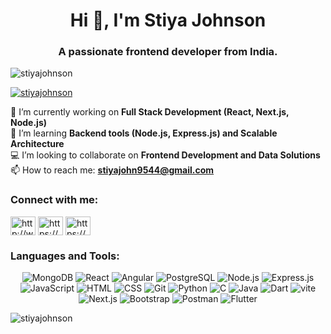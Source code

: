 <h1 align="center">Hi 👋, I'm Stiya Johnson</h1>
<h3 align="center">A passionate frontend developer from India.</h3>

<p align="left"> <img src="https://komarev.com/ghpvc/?username=stiyajohnson&label=Profile%20views&color=0e75b6&style=flat" alt="stiyajohnson" /> </p>

<p align="left"> <a href="https://github.com/ryo-ma/github-profile-trophy"><img src="https://github-profile-trophy.vercel.app/?username=stiyajohnson" alt="stiyajohnson" /></a> </p>

 

🔭 I’m currently working on **Full Stack Development (React, Next.js, Node.js)**  
🌱 I’m learning **Backend tools (Node.js, Express.js) and Scalable Architecture**  
💻 I’m looking to collaborate on **Frontend Development and Data Solutions**  
📫 How to reach me: **stiyajohn9544@gmail.com**




<h3 align="left">Connect with me:</h3>
<p align="left">
<a href="https://www.linkedin.com/in/stiya-johnson-015707325/" target="blank"><img align="center" src="https://raw.githubusercontent.com/rahuldkjain/github-profile-readme-generator/master/src/images/icons/Social/linked-in-alt.svg" alt="http://www.linkedin.com/in/stiya-johnson-015707325" height="30" width="40" /></a>
<a href="https://www.instagram.com/stiya_johns_/" target="blank"><img align="center" src="https://raw.githubusercontent.com/rahuldkjain/github-profile-readme-generator/master/src/images/icons/Social/instagram.svg" alt="https://www.instagram.com/stiya_johns_/" height="30" width="40" /></a>
<a href="https://www.hackerrank.com/profile/stiyajohn9544" target="blank"><img align="center" src="https://raw.githubusercontent.com/rahuldkjain/github-profile-readme-generator/master/src/images/icons/Social/hackerrank.svg" alt="https://www.hackerrank.com/profile/stiyajohn9544" height="30" width="40" /></a>


</p>

<h3 align="left">Languages and Tools:</h3>
<p align="center">
  <img src="https://img.shields.io/badge/-MongoDB-47A248?logo=mongodb&logoColor=white&style=for-the-badge" alt="MongoDB" />
  <img src="https://img.shields.io/badge/-React-61DAFB?logo=react&logoColor=black&style=for-the-badge" alt="React" />
  <img src="https://img.shields.io/badge/-Angular-DD0031?logo=angular&logoColor=white&style=for-the-badge" alt="Angular" />
  <img src="https://img.shields.io/badge/-PostgreSQL-336791?logo=postgresql&logoColor=white&style=for-the-badge" alt="PostgreSQL" />
  <img src="https://img.shields.io/badge/-Node.js-339933?logo=node.js&logoColor=white&style=for-the-badge" alt="Node.js" />
  <img src="https://img.shields.io/badge/-Express.js-000000?logo=express&logoColor=white&style=for-the-badge" alt="Express.js" />
  <img src="https://img.shields.io/badge/-JavaScript-F7DF1E?logo=javascript&logoColor=black&style=for-the-badge" alt="JavaScript" />
  <img src="https://img.shields.io/badge/-HTML-E34F26?logo=html5&logoColor=white&style=for-the-badge" alt="HTML" />
  <img src="https://img.shields.io/badge/-CSS-1572B6?logo=css3&logoColor=white&style=for-the-badge" alt="CSS" />
  <img src="https://img.shields.io/badge/-Git-F05032?logo=git&logoColor=white&style=for-the-badge" alt="Git" />
  <img src="https://img.shields.io/badge/-Python-3776AB?logo=python&logoColor=white&style=for-the-badge" alt="Python" />
  <img src="https://img.shields.io/badge/-C-00599C?logo=c&logoColor=white&style=for-the-badge" alt="C" />
  <img src="https://img.shields.io/badge/-Java-007396?logo=java&logoColor=white&style=for-the-badge" alt="Java" />
  <img src="https://img.shields.io/badge/-Dart-0175C2?logo=dart&logoColor=white&style=for-the-badge" alt="Dart" />
   <img src="https://img.shields.io/badge/-Vite-4B50C8?logo=vite&logoColor=white&style=for-the-badge" alt="vite"/>
   <img src="https://img.shields.io/badge/-Next.js-646CFF?logo=next.js&logoColor=white&style=for-the-badge" alt="Next.js"/>
  <img src="https://img.shields.io/badge/-Bootstrap-7952B3?logo=bootstrap&logoColor=white&style=for-the-badge" alt="Bootstrap"/>
  <img src="https://img.shields.io/badge/-Postman-FF6C37?logo=postman&logoColor=white&style=for-the-badge" alt="Postman"/>



  <img src="https://img.shields.io/badge/-Flutter-02569B?logo=flutter&logoColor=white&style=for-the-badge" alt="Flutter" />
</p>


<p><img align="center" src="https://github-readme-stats.vercel.app/api/top-langs?username=stiyajohnson&show_icons=true&locale=en&layout=compact" alt="stiyajohnson" /></p>
